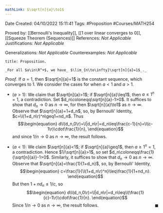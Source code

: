```yaml
---
mathLink: $\sqrt[n]{a}\to1$
---
```


<div class="topSpace"></div>

Date Created: 04/10/2022 15:11:41
Tags: #Proposition #Courses/MATH254

Proved by: [[Bernoulli's Inequality]], [[1 over linear converges to 0]], [[Squeeze Theorem (Sequences)]]
References: _Not Applicable_
Justifications: _Not Applicable_

Generalizations: _Not Applicable_
Counterexamples: _Not Applicable_

``` ad-Proposition
title: Proposition.

_For all $a\in\R^+$, we have_ $\lim_{n\to\infty}\sqrt[n]{a}=1$_._

```

_Proof_. If $a=1$, then $\sqrt[n]{a}=1$ is the constant sequence, which converges to $1$. We consider the cases for when $a<1$ and $a>1$.
* ($a>1$): We claim that $\sqrt[n]{a}>1$; if $\sqrt[n]{a}\leq1$, then $a\leq 1^n=1$, a contradiction. Set $d_n\coloneqq\sqrt[n]{a}-1>0$. It suffices to show that $d_n\to0$ as $n\to\infty$, for then $\sqrt[n]{a}\to1$ as $n\to\infty$. Observe that $\sqrt[n]{a}=1+d_n$, so, by Bernoulli' Identity, $c=\l(1+d_n\r)^n\geq1+nd_n$. Thus
$$\begin{equation}
    d\l(d_n,0\r)=\l|d_n\r|=d_n\leq\frac{c-1}{n}=\l(c-1\r)\cdot\frac{1}{n},
\end{equation}$$
and since $1/n\to0$ as $n\to\infty$, the result follows.

* ($a<1$): We claim $\sqrt[n]{a}<1$; if $\sqrt[n]{a}\geq1$, then $a\geq1^n=1$, a contradiction. Hence $1/\sqrt[n]{a}>1$, so set $d_n\coloneqq\frac{1}{\sqrt[n]{a}}-1>0$. Similarly, it suffices to show that $d_n\to0$ as $n\to\infty$. Observe that $\sqrt[n]{a}=\frac{1}{1+d_n}$, so, by Bernoulli' Identity,
$$\begin{equation}
    c=\frac{1}{\l(1+d_n\r)^n}\leq\frac{1}{1+nd_n}.
\end{equation}$$
But then $1+nd_n\leq1/c$, so
$$\begin{equation}
    d\l(d_n,0\r)=\l|d_n\r|=d_n\leq\l(\frac{1}{c}-1\r)\cdot\frac{1}{n}.
\end{equation}$$
Since $1/n\to0$ as $n\to\infty$, the result follows.<span style="float:right;">$\blacksquare$</span>

